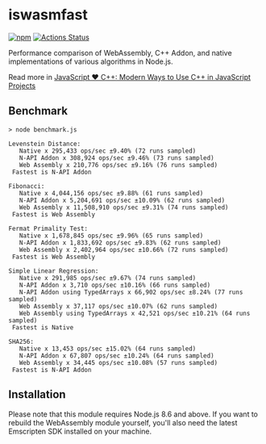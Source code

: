 # iswasmfast

[![npm](https://img.shields.io/npm/v/iswasmfast.svg?style=flat-square)](https://www.npmjs.com/package/iswasmfast)
[![Actions Status](https://github.com/zandaqo/iswasmfast/workflows/Build/badge.svg)](https://github.com/zandaqo/iswasmfast/actions)

Performance comparison of WebAssembly, C++ Addon, and native implementations of various algorithms in Node.js.

Read more in [JavaScript ♥ C++: Modern Ways to Use C++ in JavaScript Projects](https://medium.com/@zandaqo/javascript-c-modern-ways-to-use-c-in-javascript-projects-a19003c5a9ff) 

## Benchmark
```
> node benchmark.js

Levenstein Distance:
   Native x 295,433 ops/sec ±9.40% (72 runs sampled)
   N-API Addon x 308,924 ops/sec ±9.46% (73 runs sampled)
   Web Assembly x 210,776 ops/sec ±9.16% (76 runs sampled)
 Fastest is N-API Addon

Fibonacci:
   Native x 4,044,156 ops/sec ±9.88% (61 runs sampled)
   N-API Addon x 5,204,691 ops/sec ±10.09% (62 runs sampled)
   Web Assembly x 11,508,910 ops/sec ±9.31% (74 runs sampled)
 Fastest is Web Assembly

Fermat Primality Test:
   Native x 1,678,845 ops/sec ±9.96% (65 runs sampled)
   N-API Addon x 1,833,692 ops/sec ±9.83% (62 runs sampled)
   Web Assembly x 2,402,964 ops/sec ±10.66% (72 runs sampled)
 Fastest is Web Assembly

Simple Linear Regression:
   Native x 291,985 ops/sec ±9.67% (74 runs sampled)
   N-API Addon x 3,710 ops/sec ±10.16% (66 runs sampled)
   N-API Addon using TypedArrays x 66,902 ops/sec ±8.24% (77 runs sampled)
   Web Assembly x 37,117 ops/sec ±10.07% (62 runs sampled)
   Web Assembly using TypedArrays x 42,521 ops/sec ±10.21% (64 runs sampled)
 Fastest is Native

SHA256:
   Native x 13,453 ops/sec ±15.02% (64 runs sampled)
   N-API Addon x 67,807 ops/sec ±10.24% (64 runs sampled)
   Web Assembly x 34,445 ops/sec ±10.08% (57 runs sampled)
 Fastest is N-API Addon
```

## Installation
Please note that this module requires Node.js 8.6 and above. If you want to rebuild the WebAssembly module
yourself, you'll also need the latest Emscripten SDK installed on your machine.
